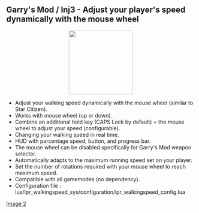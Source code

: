 Garry's Mod / Inj3 - Adjust your player's speed dynamically with the mouse wheel
-------
<p align="center">
   <img width="170" src="https://i.imgur.com/EXDA9oj.gif" alt="">
</p>

- Adjust your walking speed dynamically with the mouse wheel (similar to Star Citizen).
- Works with mouse wheel (up or down).
- Combine an additional hold key (CAPS Lock by default) + the mouse wheel to adjust your speed (configurable).
- Changing your walking speed in real time.
- HUD with percentage speed, button, and progress bar.
- The mouse wheel can be disabled specifically for Garry's Mod weapon selector.
- Automatically adapts to the maximum running speed set on your player.
- Set the number of rotations required with your mouse wheel to reach maximum speed.
- Compatible with all gamemodes (no dependency).
- Configuration file : lua/ipr_walkingspeed_sys/configuration/ipr_walkingspeed_config.lua

[Image 2](https://i.imgur.com/FZb8MbN.gif)
